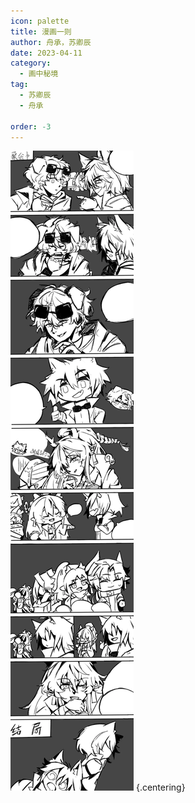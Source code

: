 ```yaml
---
icon: palette
title: 漫画一则
author: 舟承，苏卿辰
date: 2023-04-11
category:
  - 画中秘境
tag:
  - 苏卿辰
  - 舟承

order: -3
---
```


![](./res/comic/comic1.webp) {.centering}

<Ads />